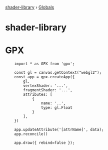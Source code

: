 [shader-library](README.md) › [Globals](globals.md)

# shader-library

# GPX

```
    import * as GPX from 'gpx';

    const gl = canvas.getContext("webgl2");
    const app = gpx.createApp({
        gl,
        vertexShader: '...',
        fragmentShader: '...',
        attributes: [
            {
                name: '..',
                type: gl.Float
            }
        ],
    })

    app.updateAttribute('[attrName]', data);
    app.reconcile()

    app.draw({ rebind=false });
```
